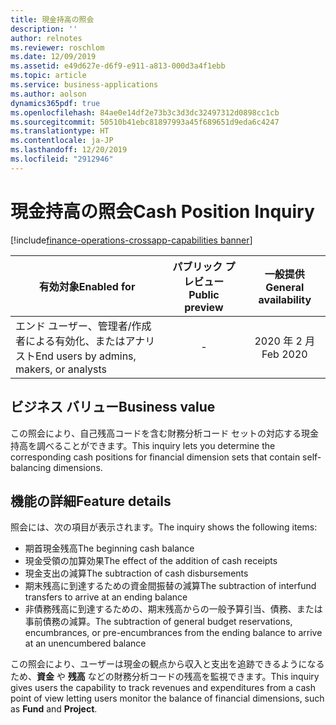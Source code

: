 ```yaml
---
title: 現金持高の照会
description: ''
author: relnotes
ms.reviewer: roschlom
ms.date: 12/09/2019
ms.assetid: e49d627e-d6f9-e911-a813-000d3a4f1ebb
ms.topic: article
ms.service: business-applications
ms.author: aolson
dynamics365pdf: true
ms.openlocfilehash: 84ae0e14df2e73b3c3d3dc32497312d0898cc1cb
ms.sourcegitcommit: 50510b41ebc81897993a45f689651d9eda6c4247
ms.translationtype: HT
ms.contentlocale: ja-JP
ms.lasthandoff: 12/20/2019
ms.locfileid: "2912946"
---
```

# <a name="cash-position-inquiry"></a><span data-ttu-id="9fa8f-102">現金持高の照会</span><span class="sxs-lookup"><span data-stu-id="9fa8f-102">Cash Position Inquiry</span></span>
[!include[finance-operations-crossapp-capabilities banner](../includes/finance-operations-crossapp-capabilities.md)]

| <span data-ttu-id="9fa8f-103">有効対象</span><span class="sxs-lookup"><span data-stu-id="9fa8f-103">Enabled for</span></span>    |  <span data-ttu-id="9fa8f-104">パブリック プレビュー</span><span class="sxs-lookup"><span data-stu-id="9fa8f-104">Public preview</span></span> | <span data-ttu-id="9fa8f-105">一般提供</span><span class="sxs-lookup"><span data-stu-id="9fa8f-105">General availability</span></span> | 
| ---------- | :----------: |:----------: |
|<span data-ttu-id="9fa8f-106">エンド ユーザー、管理者/作成者による有効化、またはアナリスト</span><span class="sxs-lookup"><span data-stu-id="9fa8f-106">End users by admins, makers, or analysts</span></span>|-| <span data-ttu-id="9fa8f-107">2020 年 2 月</span><span class="sxs-lookup"><span data-stu-id="9fa8f-107">Feb 2020</span></span>|


## <a name="business-value"></a><span data-ttu-id="9fa8f-108">ビジネス バリュー</span><span class="sxs-lookup"><span data-stu-id="9fa8f-108">Business value</span></span>
<!-- bv start -->
<span data-ttu-id="9fa8f-109">この照会により、自己残高コードを含む財務分析コード セットの対応する現金持高を調べることができます。</span><span class="sxs-lookup"><span data-stu-id="9fa8f-109">This inquiry lets you determine the corresponding cash positions for financial dimension sets that contain self-balancing dimensions.</span></span> 
<!-- bv end -->



## <a name="feature-details"></a><span data-ttu-id="9fa8f-110">機能の詳細</span><span class="sxs-lookup"><span data-stu-id="9fa8f-110">Feature details</span></span>
<!--feature detail start -->
<span data-ttu-id="9fa8f-111">照会には、次の項目が表示されます。</span><span class="sxs-lookup"><span data-stu-id="9fa8f-111">The inquiry shows the following items:</span></span>

-   <span data-ttu-id="9fa8f-112">期首現金残高</span><span class="sxs-lookup"><span data-stu-id="9fa8f-112">The beginning cash balance</span></span>
-   <span data-ttu-id="9fa8f-113">現金受領の加算効果</span><span class="sxs-lookup"><span data-stu-id="9fa8f-113">The effect of the addition of cash receipts</span></span>
-   <span data-ttu-id="9fa8f-114">現金支出の減算</span><span class="sxs-lookup"><span data-stu-id="9fa8f-114">The subtraction of cash disbursements</span></span>
-   <span data-ttu-id="9fa8f-115">期末残高に到達するための資金間振替の減算</span><span class="sxs-lookup"><span data-stu-id="9fa8f-115">The subtraction of interfund transfers to arrive at an ending balance</span></span>
-   <span data-ttu-id="9fa8f-116">非債務残高に到達するための、期末残高からの一般予算引当、債務、または事前債務の減算。</span><span class="sxs-lookup"><span data-stu-id="9fa8f-116">The subtraction of general budget reservations, encumbrances, or pre-encumbrances from the ending balance to arrive at an unencumbered balance</span></span>

<span data-ttu-id="9fa8f-117">この照会により、ユーザーは現金の観点から収入と支出を追跡できるようになるため、**資金** や **残高** などの財務分析コードの残高を監視できます。</span><span class="sxs-lookup"><span data-stu-id="9fa8f-117">This inquiry gives users the capability to track revenues and expenditures from a cash point of view letting users monitor the balance of financial dimensions, such as **Fund** and **Project**.</span></span>

<!--feature detail end -->









